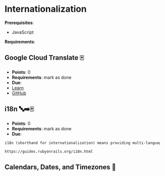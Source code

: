 # Internationalization

**Prerequisites**:
- JavaScript

**Requirements**:
<!-- none -->

<!-- TODO: overview -->

## Google Cloud Translate 🀄️
- **Points**: 0
- **Requirements**: mark as done
- **Due**: 
- [Learn](https://learn.firstdraft.com/lessons/146-google-translate)
- [GitHub](https://github.com/appdev-lessons/google-translate)

## i18n 🔤➡️🀄️
- **Points**: 0
- **Requirements**: mark as done
- **Due**: 
```md
i18n (shorthand for internationalization) means providing multi-language support for your application. You can accomplish this by abstracting all the strings (or other region specific bits like date and currency formatting) into a yml file. See the rails guide on i18n for more details.

https://guides.rubyonrails.org/i18n.html
```

<!-- TODO -->
## Calendars, Dates, and Timezones 📆
